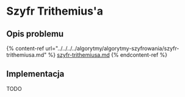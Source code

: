 # Szyfr Trithemius'a

## Opis problemu

{% content-ref url="../../../../algorytmy/algorytmy-szyfrowania/szyfr-trithemiusa.md" %}
[szyfr-trithemiusa.md](../../../../algorytmy/algorytmy-szyfrowania/szyfr-trithemiusa.md)
{% endcontent-ref %}

## Implementacja

TODO
